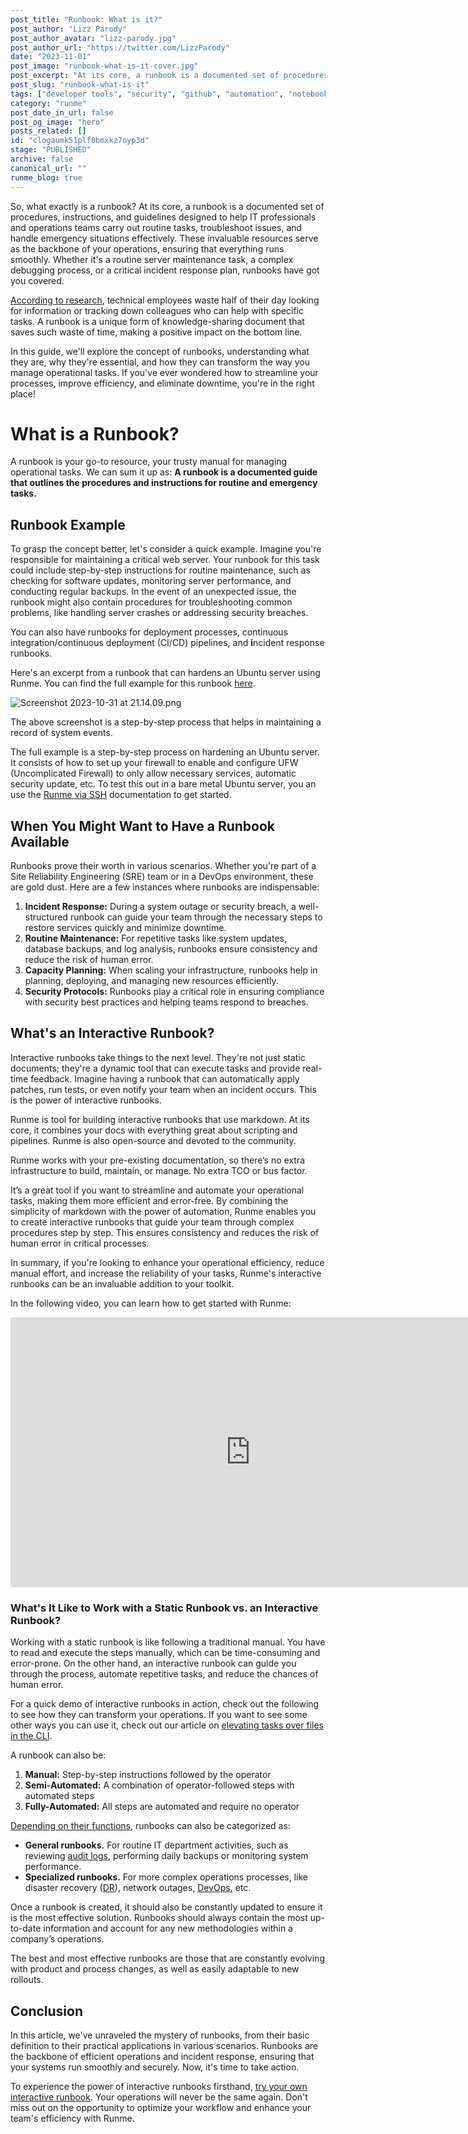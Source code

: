 ```yaml
---
post_title: "Runbook: What is it?"
post_author: "Lizz Parody"
post_author_avatar: "lizz-parody.jpg"
post_author_url: "https://twitter.com/LizzParody"
date: "2023-11-01"
post_image: "runbook-what-is-it-cover.jpg"
post_excerpt: "At its core, a runbook is a documented set of procedures, instructions, and guidelines designed to help IT professionals and operations teams carry out routine tasks, troubleshoot issues, and handle emergency situations effectively. "
post_slug: "runbook-what-is-it"
tags: ["developer tools", "security", "github", "automation", "notebook"]
category: "runme"
post_date_in_url: false
post_og_image: "hero"
posts_related: []
id: "clogaumk51plf0bmxkz7oyp3d"
stage: "PUBLISHED"
archive: false
canonical_url: ""
runme_blog: true
---
```


So, what exactly is a runbook? At its core, a runbook is a documented set of procedures, instructions, and guidelines designed to help IT professionals and operations teams carry out routine tasks, troubleshoot issues, and handle emergency situations effectively. These invaluable resources serve as the backbone of your operations, ensuring that everything runs smoothly. Whether it's a routine server maintenance task, a complex debugging process, or a critical incident response plan, runbooks have got you covered.

[According to research](https://venturebeat.com/business/report-employees-spend-3-6-hours-each-day-searching-for-info-increasing-burnout/), technical employees waste half of their day looking for information or tracking down colleagues who can help with specific tasks. A runbook is a unique form of knowledge-sharing document that saves such waste of time, making a positive impact on the bottom line.

In this guide, we'll explore the concept of runbooks, understanding what they are, why they're essential, and how they can transform the way you manage operational tasks. If you've ever wondered how to streamline your processes, improve efficiency, and eliminate downtime, you're in the right place!

<ExtensionCTA label="Install Runme" extension="runme" />

# What is a Runbook?

A runbook is your go-to resource, your trusty manual for managing operational tasks. We can sum it up as: **A runbook is a documented guide that outlines the procedures and instructions for routine and emergency tasks.**

## **Runbook Example**

To grasp the concept better, let's consider a quick example. Imagine you're responsible for maintaining a critical web server. Your runbook for this task could include step-by-step instructions for routine maintenance, such as checking for software updates, monitoring server performance, and conducting regular backups. In the event of an unexpected issue, the runbook might also contain procedures for troubleshooting common problems, like handling server crashes or addressing security breaches.

You can also have runbooks for deployment processes, continuous integration/continuous deployment (CI/CD) pipelines, and **i**ncident response runbooks.

Here's an excerpt from a runbook that can hardens an Ubuntu server using Runme. You can find the full example for this runbook [here](https://github.com/stateful/vscode-runme/tree/main/examples/vercel).

![Screenshot 2023-10-31 at 21.14.09.png](/img/blog/runbook-what-is-it-a1.jpg)

The above screenshot is a step-by-step process that helps in maintaining a record of system events.

The full example is a step-by-step process on hardening an Ubuntu server. It consists of how to set up your firewall to enable and configure UFW (Uncomplicated Firewall) to only allow necessary services, automatic security update, etc. To test this out in a bare metal Ubuntu server, you an use the [Runme via SSH](https://docs.runme.dev/getting-started/runme-via-ssh) documentation to get started.

## **When You Might Want to Have a Runbook Available**

Runbooks prove their worth in various scenarios. Whether you're part of a Site Reliability Engineering (SRE) team or in a DevOps environment, these are gold dust. Here are a few instances where runbooks are indispensable:

1. **Incident Response:** During a system outage or security breach, a well-structured runbook can guide your team through the necessary steps to restore services quickly and minimize downtime.
2. **Routine Maintenance:** For repetitive tasks like system updates, database backups, and log analysis, runbooks ensure consistency and reduce the risk of human error.
3. **Capacity Planning:** When scaling your infrastructure, runbooks help in planning, deploying, and managing new resources efficiently.
4. **Security Protocols:** Runbooks play a critical role in ensuring compliance with security best practices and helping teams respond to breaches.

## **What's an Interactive Runbook?**

Interactive runbooks take things to the next level. They're not just static documents; they're a dynamic tool that can execute tasks and provide real-time feedback. Imagine having a runbook that can automatically apply patches, run tests, or even notify your team when an incident occurs. This is the power of interactive runbooks.

Runme is tool for building interactive runbooks that use markdown. At its core, it combines your docs with everything great about scripting and pipelines. Runme is also open-source and devoted to the community.

Runme works with your pre-existing documentation, so there’s no extra infrastructure to build, maintain, or manage. No extra TCO or bus factor.

It’s a great tool if you want to streamline and automate your operational tasks, making them more efficient and error-free. By combining the simplicity of markdown with the power of automation, Runme enables you to create interactive runbooks that guide your team through complex procedures step by step. This ensures consistency and reduces the risk of human error in critical processes.

In summary, if you're looking to enhance your operational efficiency, reduce manual effort, and increase the reliability of your tasks, Runme's interactive runbooks can be an invaluable addition to your toolkit.

In the following video, you can learn how to get started with Runme:

<center><iframe width="768" height="432" src="https://www.youtube.com/embed/MYQKdtW72Ds?si=BDuoRaxbnj9uFdUy" title="YouTube video player" frameBorder="0" allow="accelerometer; autoplay; clipboard-write; encrypted-media; gyroscope; picture-in-picture; web-share" allowFullScreen></iframe></center>

### **What's It Like to Work with a Static Runbook vs. an Interactive Runbook?**

Working with a static runbook is like following a traditional manual. You have to read and execute the steps manually, which can be time-consuming and error-prone. On the other hand, an interactive runbook can guide you through the process, automate repetitive tasks, and reduce the chances of human error.

For a quick demo of interactive runbooks in action, check out the following to see how they can transform your operations. If you want to see some other ways you can use it, check out our article on [elevating tasks over files in the CLI](https://runme.dev/blog/tasks-over-files-in-runme-cli).

A runbook can also be:

1. **Manual:** Step-by-step instructions followed by the operator
2. **Semi-Automated:** A combination of operator-followed steps with automated steps
3. **Fully-Automated:** All steps are automated and require no operator

[Depending on their functions](https://www.techtarget.com/searchnetworking/definition/run-book), runbooks can also be categorized as:

- **General runbooks.** For routine IT department activities, such as reviewing [audit logs](https://searchcompliance.techtarget.com/definition/audit-log-AL), performing daily backups or monitoring system performance.
- **Specialized runbooks.** For more complex operations processes, like disaster recovery ([DR](https://www.techtarget.com/searchdisasterrecovery/definition/disaster-recovery)), network outages, [DevOps](https://www.techtarget.com/searchitoperations/definition/DevOps-20), etc.

Once a runbook is created, it should also be constantly updated to ensure it is the most effective solution. Runbooks should always contain the most up-to-date information and account for any new methodologies within a company’s operations.

The best and most effective runbooks are those that are constantly evolving with product and process changes, as well as easily adaptable to new rollouts.

## **Conclusion**

In this article, we've unraveled the mystery of runbooks, from their basic definition to their practical applications in various scenarios. Runbooks are the backbone of efficient operations and incident response, ensuring that your systems run smoothly and securely. Now, it's time to take action.

To experience the power of interactive runbooks firsthand, [try your own interactive runbook](https://platform.stateful.com/). Your operations will never be the same again. Don't miss out on the opportunity to optimize your workflow and enhance your team's efficiency with Runme.
